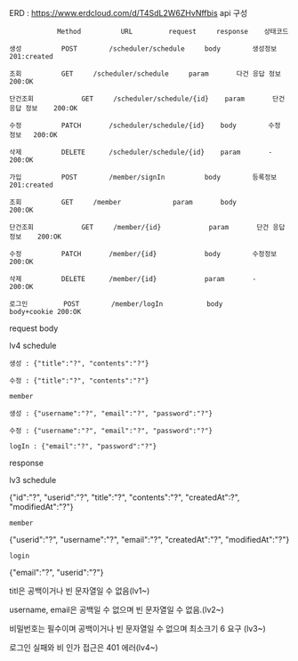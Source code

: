 ERD : https://www.erdcloud.com/d/T4SdL2W6ZHvNffbis
api 구성

				Method			URL			request		response	상태코드
         
	생성			POST		/scheduler/schedule		body		생성정보		201:created
			
	조회			GET		/scheduler/schedule		param		다건 응답 정보	200:OK
			
	단건조회			GET		/scheduler/schedule/{id}	param		단건 응답 정보	200:OK
			
	수정			PATCH		/scheduler/schedule/{id}	body		수정 정보	200:OK

	삭제			DELETE		/scheduler/schedule/{id}	param		-		200:OK

	가입			POST		/member/signIn			body		등록정보		201:created
 
	조회			GET		/member				param		body		200:OK

	단건조회			GET		/member/{id}			param		단건 응답 정보	200:OK

	수정			PATCH		/member/{id}			body		수정정보		200:OK

	삭제			DELETE		/member/{id}			param		-		200:OK

	로그인			POST		/member/logIn			body		body+cookie	200:OK

request body

lv4 schedule

    생성 : {"title":"?", "contents":"?"}

    수정 : {"title":"?", "contents":"?"}

    member

    생성 : {"username":"?", "email":"?", "password":"?"}

    수정 : {"username":"?", "email":"?", "password":"?"}

    logIn : {"email":"?", "password":"?"}
    
response

lv3 schedule

{"id":"?", "userid":"?", "title":"?", "contents":"?", "createdAt":?", "modifiedAt":"?"}

    member
		
{"userid":"?", "username":"?", "email":"?", "createdAt":"?", "modifiedAt":"?"}

	login

{"email":"?", "userid":"?"}
 
titl은 공백이거나 빈 문자열일 수 없음(lv1~)

username, email은 공백일 수 없으며 빈 문자열일 수 없음.(lv2~)

비밀번호는 필수이며 공백이거나 빈 문자열일 수 없으며 최소크기 6 요구 (lv3~)

로그인 실패와 비 인가 접근은 401 에러(lv4~)
